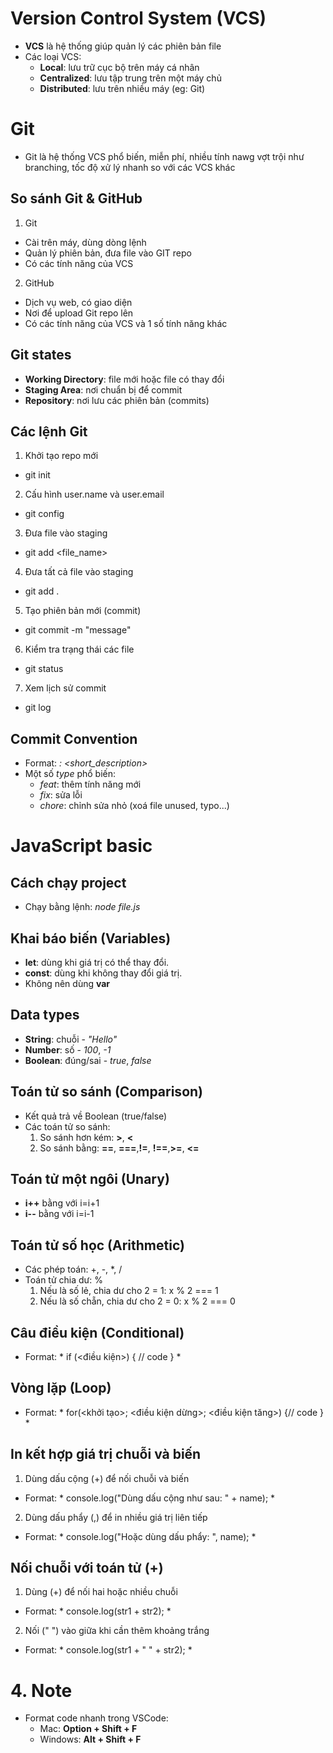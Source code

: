 # Version Control System (VCS)
- **VCS** là hệ thống giúp quản lý các phiên bản file
- Các loại VCS:
  - **Local**: lưu trữ cục bộ trên máy cá nhân
  - **Centralized**: lưu tập trung trên một máy chủ
  - **Distributed**: lưu trên nhiều máy (eg: Git)

# Git
- Git là hệ thống VCS phổ biến, miễn phí, nhiều tính nawg vợt trội như branching, tốc độ xử lý nhanh so với các VCS khác
## So sánh Git & GitHub
1. Git
- Cài trên máy, dùng dòng lệnh
- Quản lý phiên bản, đưa file vào GIT repo
- Có các tính năng của VCS
2. GitHub
- Dịch vụ web, có giao diện
- Nơi để upload Git repo lên
- Có các tính năng của VCS và 1 số tính năng khác

## Git states
- **Working Directory**: file mới hoặc file có thay đổi
- **Staging Area**: nơi chuẩn bị để commit
- **Repository**: nơi lưu các phiên bản (commits)

## Các lệnh Git
1. Khởi tạo repo mới
- git init
2. Cấu hình user.name và user.email
- git config
3. Đưa file vào staging
- git add <file_name>
4. Đưa tất cả file vào staging
- git add .
5. Tạo phiên bản mới (commit)
- git commit -m "message"
6. Kiểm tra trạng thái các file
- git status
7. Xem lịch sử commit
- git log

## Commit Convention
- Format: *<type>: <short_description>*
- Một số *type* phổ biến:
    - *feat*: thêm tính năng mới
    - *fix*: sửa lỗi
    - *chore*: chỉnh sửa nhỏ (xoá file unused, typo...)

# JavaScript basic
## Cách chạy project
- Chạy bằng lệnh: *node file.js*

## Khai báo biến (Variables)
- **let**: dùng khi giá trị có thể thay đổi.
- **const**: dùng khi không thay đổi giá trị.
- Không nên dùng **var**

## Data types
- **String**: chuỗi - *"Hello"*
- **Number**: số - *100*, *-1*
- **Boolean**: đúng/sai - *true*, *false*

## Toán tử so sánh (Comparison)
- Kết quả trả về Boolean (true/false)
- Các toán tử so sánh:
    1. So sánh hơn kém: **>**, **<**
    2. So sánh bằng: **==**, **===**,**!=**, **!==**,**>=**, **<=**

## Toán tử một ngôi (Unary)
- **i++** bằng với i=i+1
- **i--** bằng với i=i-1

## Toán tử số học (Arithmetic)
- Các phép toán: +, -, *, /
- Toán tử chia dư: %  
    1. Nếu là số lẻ, chia dư cho 2 = 1: x % 2 === 1 
    2. Nếu là số chẵn, chia dư cho 2 = 0: x % 2 === 0

## Câu điều kiện (Conditional)
- Format: * if (<điều kiện>) { // code } *

## Vòng lặp (Loop)
- Format: * for(<khởi tạo>; <điều kiện dừng>; <điều kiện tăng>) {// code } *

## In kết hợp giá trị chuỗi và biến
1. Dùng dấu cộng (+) để nối chuỗi và biến
- Format: * console.log("Dùng dấu cộng như sau: " + name); *
2. Dùng dấu phẩy (,) để in nhiều giá trị liên tiếp
- Format: * console.log("Hoặc dùng dấu phẩy: ", name); *

## Nối chuỗi với toán tử (+)
1. Dùng (+) để nối hai hoặc nhiều chuỗi
- Format: * console.log(str1 + str2); *
2. Nối (" ") vào giữa khi cần thêm khoảng trắng
- Format: * console.log(str1 + " " + str2);  *

# 4. Note
- Format code nhanh trong VSCode:
  - Mac: **Option + Shift + F**
  - Windows: **Alt + Shift + F**